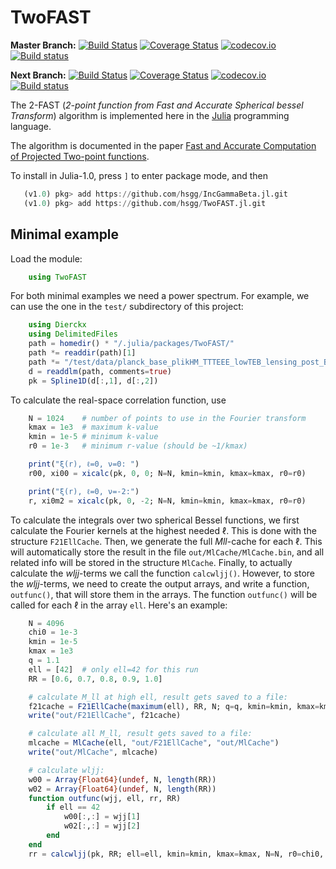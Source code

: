 # TwoFAST

**Master Branch:**
[![Build Status](https://travis-ci.org/hsgg/TwoFAST.jl.svg?branch=master)](https://travis-ci.org/hsgg/TwoFAST.jl)
[![Coverage Status](https://coveralls.io/repos/github/hsgg/TwoFAST.jl/badge.svg?branch=master)](https://coveralls.io/github/hsgg/TwoFAST.jl?branch=master)
[![codecov.io](http://codecov.io/github/hsgg/TwoFAST.jl/coverage.svg?branch=master)](http://codecov.io/github/hsgg/TwoFAST.jl?branch=master)
[![Build status](https://ci.appveyor.com/api/projects/status/7ew7w7qvo2m724yc?svg=true)](https://ci.appveyor.com/project/hsgg/twofast-jl)

**Next Branch:**
[![Build Status](https://travis-ci.org/hsgg/TwoFAST.jl.svg?branch=next)](https://travis-ci.org/hsgg/TwoFAST.jl)
[![Coverage Status](https://coveralls.io/repos/github/hsgg/TwoFAST.jl/badge.svg?branch=next)](https://coveralls.io/github/hsgg/TwoFAST.jl?branch=next)
[![codecov.io](http://codecov.io/github/hsgg/TwoFAST.jl/coverage.svg?branch=next)](http://codecov.io/github/hsgg/TwoFAST.jl?branch=next)
[![Build status](https://ci.appveyor.com/api/projects/status/7ew7w7qvo2m724yc/branch/next?svg=true)](https://ci.appveyor.com/project/hsgg/twofast-jl/branch/next)

The 2-FAST (*2-point function from Fast and Accurate Spherical bessel
Transform*) algorithm is implemented here in the [Julia](https://julialang.org)
programming language.

The algorithm is documented in the paper [Fast and Accurate Computation of
Projected Two-point functions](https://arxiv.org/abs/1709.02401).

To install in Julia-1.0, press `]` to enter package mode, and then

```julia
   (v1.0) pkg> add https://github.com/hsgg/IncGammaBeta.jl.git
   (v1.0) pkg> add https://github.com/hsgg/TwoFAST.jl.git
```


## Minimal example

Load the module:

```julia
    using TwoFAST
```

For both minimal examples we need a power spectrum. For example, we can use the
one in the `test/` subdirectory of this project:

```julia
    using Dierckx
    using DelimitedFiles
    path = homedir() * "/.julia/packages/TwoFAST/"
    path *= readdir(path)[1]
    path *= "/test/data/planck_base_plikHM_TTTEEE_lowTEB_lensing_post_BAO_H070p6_JLA_matterpower.dat"
    d = readdlm(path, comments=true)
    pk = Spline1D(d[:,1], d[:,2])
```

To calculate the real-space correlation function, use

```julia
    N = 1024    # number of points to use in the Fourier transform
    kmax = 1e3  # maximum k-value
    kmin = 1e-5 # minimum k-value
    r0 = 1e-3   # minimum r-value (should be ~1/kmax)

    print("ξ(r), ℓ=0, ν=0: ")
    r00, xi00 = xicalc(pk, 0, 0; N=N, kmin=kmin, kmax=kmax, r0=r0)

    print("ξ(r), ℓ=0, ν=-2:")
    r, xi0m2 = xicalc(pk, 0, -2; N=N, kmin=kmin, kmax=kmax, r0=r0)
```

To calculate the integrals over two spherical Bessel functions, we first
calculate the Fourier kernels at the highest needed ℓ. This is done with the
structure `F21EllCache`. Then, we generate the full *Mll*-cache for each ℓ.
This will automatically store the result in the file `out/MlCache/MlCache.bin`,
and all related info will be stored in the structure `MlCache`. Finally, to
actually calculate the *wljj*-terms we call the function `calcwljj()`. However,
to store the *wljj*-terms, we need to create the output arrays, and write a
function, `outfunc()`, that will store them in the arrays. The function
`outfunc()` will be called for each ℓ in the array `ell`. Here's an example:

```julia
    N = 4096
    chi0 = 1e-3
    kmin = 1e-5
    kmax = 1e3
    q = 1.1
    ell = [42]  # only ell=42 for this run
    RR = [0.6, 0.7, 0.8, 0.9, 1.0]

    # calculate M_ll at high ell, result gets saved to a file:
    f21cache = F21EllCache(maximum(ell), RR, N; q=q, kmin=kmin, kmax=kmax, χ0=chi0)
    write("out/F21EllCache", f21cache)

    # calculate all M_ll, result gets saved to a file:
    mlcache = MlCache(ell, "out/F21EllCache", "out/MlCache")
    write("out/MlCache", mlcache)

    # calculate wljj:
    w00 = Array{Float64}(undef, N, length(RR))
    w02 = Array{Float64}(undef, N, length(RR))
    function outfunc(wjj, ell, rr, RR)
        if ell == 42
            w00[:,:] = wjj[1]
            w02[:,:] = wjj[2]
        end
    end
    rr = calcwljj(pk, RR; ell=ell, kmin=kmin, kmax=kmax, N=N, r0=chi0, q=q, outfunc=outfunc, cachefile="out/MlCache/MlCache.bin")
```
